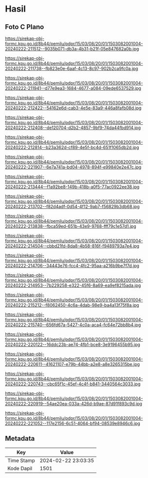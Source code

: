 # Hasil

## Foto C Plano

https://sirekap-obj-formc.kpu.go.id/8b44/pemilu/pdpr/15/03/08/20/01/1503082001004-20240222-211512--9035b071-db3a-4b31-b21f-05e847682a0b.jpg

https://sirekap-obj-formc.kpu.go.id/8b44/pemilu/pdpr/15/03/08/20/01/1503082001004-20240222-211738--fb823e0e-6aaf-4c13-8c97-902b2ca9fc0a.jpg

https://sirekap-obj-formc.kpu.go.id/8b44/pemilu/pdpr/15/03/08/20/01/1503082001004-20240222-211941--d77e9ea3-1684-4677-a084-09ede6537529.jpg

https://sirekap-obj-formc.kpu.go.id/8b44/pemilu/pdpr/15/03/08/20/01/1503082001004-20240222-212422--54162e6d-cab3-4e5e-83a9-446a8fafb08d.jpg

https://sirekap-obj-formc.kpu.go.id/8b44/pemilu/pdpr/15/03/08/20/01/1503082001004-20240222-212408--de120704-d2b2-4857-9bf9-74da44fbd914.jpg

https://sirekap-obj-formc.kpu.go.id/8b44/pemilu/pdpr/15/03/08/20/01/1503082001004-20240222-212814--b23a362d-cf89-4e5f-bc4d-651f1065db2d.jpg

https://sirekap-obj-formc.kpu.go.id/8b44/pemilu/pdpr/15/03/08/20/01/1503082001004-20240222-221907--6e7a741a-bd04-4978-894f-e99840e2e47c.jpg

https://sirekap-obj-formc.kpu.go.id/8b44/pemilu/pdpr/15/03/08/20/01/1503082001004-20240222-213444--f1a92be8-149b-418b-a0f5-77ac0922ee38.jpg

https://sirekap-obj-formc.kpu.go.id/8b44/pemilu/pdpr/15/03/08/20/01/1503082001004-20240222-213702--f82d4adf-0d54-4f12-9ab7-f56829b3db68.jpg

https://sirekap-obj-formc.kpu.go.id/8b44/pemilu/pdpr/15/03/08/20/01/1503082001004-20240222-213838--fbca59ed-651b-43e9-9768-fff79c1e57d1.jpg

https://sirekap-obj-formc.kpu.go.id/8b44/pemilu/pdpr/15/03/08/20/01/1503082001004-20240222-214504--cbbd21fd-8da8-4b58-816f-f9489793a7e4.jpg

https://sirekap-obj-formc.kpu.go.id/8b44/pemilu/pdpr/15/03/08/20/01/1503082001004-20240222-214706--34443e76-fcc4-4fc2-95aa-a216b9be7f7d.jpg

https://sirekap-obj-formc.kpu.go.id/8b44/pemilu/pdpr/15/03/08/20/01/1503082001004-20240222-214953--7b229258-e322-45f6-8a69-ea9ef8215ada.jpg

https://sirekap-obj-formc.kpu.go.id/8b44/pemilu/pdpr/15/03/08/20/01/1503082001004-20240222-215212--f8062450-4c6a-4dab-98e9-ba4a13f75f8a.jpg

https://sirekap-obj-formc.kpu.go.id/8b44/pemilu/pdpr/15/03/08/20/01/1503082001004-20240222-215740--656fd67a-5427-4c0a-aca4-fc64e72bb8b4.jpg

https://sirekap-obj-formc.kpu.go.id/8b44/pemilu/pdpr/15/03/08/20/01/1503082001004-20240222-220122--16ddc23b-ae74-4fb1-bce8-3e9196455b95.jpg

https://sirekap-obj-formc.kpu.go.id/8b44/pemilu/pdpr/15/03/08/20/01/1503082001004-20240222-220611--41621107-e79b-44bb-a2e8-a8e3265315be.jpg

https://sirekap-obj-formc.kpu.go.id/8b44/pemilu/pdpr/15/03/08/20/01/1503082001004-20240222-220743--cbc65f1c-45ef-4c4f-b841-3440564c3033.jpg

https://sirekap-obj-formc.kpu.go.id/8b44/pemilu/pdpr/15/03/08/20/01/1503082001004-20240222-220919--54ae20ea-033a-426d-b9ae-87d91f893c9d.jpg

https://sirekap-obj-formc.kpu.go.id/8b44/pemilu/pdpr/15/03/08/20/01/1503082001004-20240222-221052--117e2156-6c51-4064-bf94-08539e8946c6.jpg


## Metadata

| Key        | Value               |
| ---------- | ------------------- |
| Time Stamp | 2024-02-22 23:03:35 |
| Kode Dapil | 1501                |



